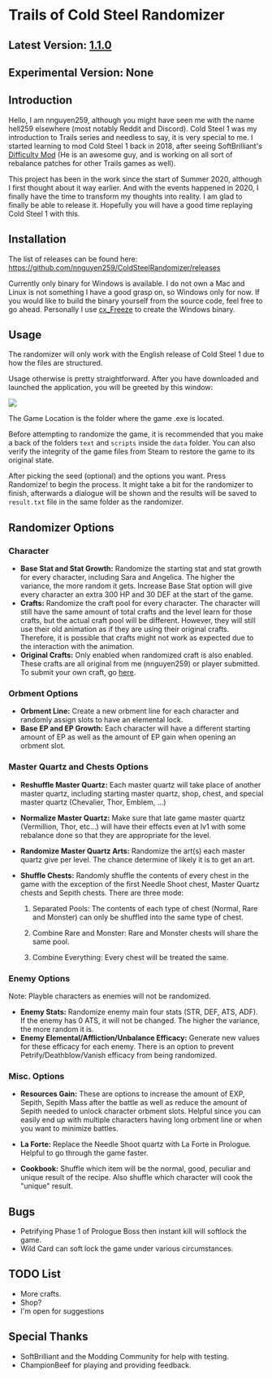 # Trails of Cold Steel Randomizer

## Latest Version: [1.1.0](https://github.com/nnguyen259/ColdSteelRandomizer/releases/tag/1.1.0)

## Experimental Version: None

## Introduction

Hello, I am nnguyen259, although you might have seen me with the name hell259 elsewhere (most notably Reddit and Discord). Cold Steel 1 was my introduction to Trails series and needless to say, it is very special to me. I started learning to mod Cold Steel 1 back in 2018, after seeing SoftBrilliant's [Difficulty Mod](https://www.reddit.com/r/Falcom/comments/c0o756/cs1_difficulty_pack_v12/) (He is an awesome guy, and is working on all sort of rebalance patches for other Trails games as well).

This project has been in the work since the start of Summer 2020, although I first thought about it way earlier. And with the events happened in 2020, I finally have the time to transform my thoughts into reality. I am glad to finally be able to release it. Hopefully you will have a good time replaying Cold Steel 1 with this.

## Installation

The list of releases can be found here: https://github.com/nnguyen259/ColdSteelRandomizer/releases

Currently only binary for Windows is available. I do not own a Mac and Linux is not something I have a good grasp on, so Windows only for now. If you would like to build the binary yourself from the source code, feel free to go ahead. Personally I use [cx_Freeze](https://cx-freeze.readthedocs.io/en/latest/) to create the Windows binary.

## Usage

The randomizer will only work with the English release of Cold Steel 1 due to how the files are structured.

Usage otherwise is pretty straightforward. After you have downloaded and launched the application, you will be greeted by this window:

![](https://media.discordapp.net/attachments/588527782674432013/787159970902835220/unknown.png)

The Game Location is the folder where the game .exe is located.

Before attempting to randomize the game, it is recommended that you make a back of the folders `text` and `scripts` inside the `data` folder. You can also verify the integrity of the game files from Steam to restore the game to its original state.

After picking the seed (optional) and the options you want. Press Randomize! to begin the process. It might take a bit for the randomizer to finish, afterwards a dialogue will be shown and the results will be saved to `result.txt` file in the same folder as the randomizer.

## Randomizer Options
### Character
* **Base Stat and Stat Growth:** Randomize the starting stat and stat growth for every character, including Sara and Angelica. The higher the variance, the more random it gets. Increase Base Stat option will give every character an extra 300 HP and 30 DEF at the start of the game.
* **Crafts:** Randomize the craft pool for every character. The character will still have the same amount of total crafts and the level learn for those crafts, but the actual craft pool will be different. However, they will still use their old animation as if they are using their original crafts. Therefore, it is possible that crafts might not work as expected due to the interaction with the animation.
* **Original Crafts:** Only enabled when randomized craft is also enabled. These crafts are all original from me (nnguyen259) or player submitted. To submit your own craft, go [here](https://forms.gle/XhtVyMxxjB3xYMXr7).

### Orbment Options
* **Orbment Line:** Create a new orbment line for each character and randomly assign slots to have an elemental lock.
* **Base EP and EP Growth:** Each character will have a different starting amount of EP as well as the amount of EP gain when opening an orbment slot.

### Master Quartz and Chests Options
* **Reshuffle Master Quartz:** Each master quartz will take place of another master quartz, including starting master quartz, shop, chest, and special master quartz (Chevalier, Thor, Emblem, ...)

* **Normalize Master Quartz:** Make sure that late game master quartz (Vermillion, Thor, etc...) will have their effects even at lv1 with some rebalance done so that they are appropriate for the level.

* **Randomize Master Quartz Arts:** Randomize the art(s) each master quartz give per level. The chance determine of likely it is to get an art.

* **Shuffle Chests:** Randomly shuffle the contents of every chest in the game with the exception of the first Needle Shoot chest, Master Quartz chests and Sepith chests. There are three mode:

    1. Separated Pools: The contents of each type of chest (Normal, Rare and Monster) can only be shuffled into the same type of chest. 

    2. Combine Rare and Monster: Rare and Monster chests will share the same pool.

    3. Combine Everything: Every chest will be treated the same.

### Enemy Options
Note: Playble characters as enemies will not be randomized.
* **Enemy Stats:** Randomize enemy main four stats (STR, DEF, ATS, ADF). If the enemy has 0 ATS, it will not be changed. The higher the variance, the more random it is.
* **Enemy Elemental/Affliction/Unbalance Efficacy:** Generate new values for these efficacy for each enemy. There is an option to prevent Petrify/Deathblow/Vanish efficacy from being randomized.

### Misc. Options
* **Resources Gain:** These are options to increase the amount of EXP, Sepith, Sepith Mass after the battle as well as reduce the amount of Sepith needed to unlock character orbment slots. Helpful since you can easily end up with multiple characters having long orbment line or when you want to minimize battles.

* **La Forte:** Replace the Needle Shoot quartz with La Forte in Prologue. Helpful to go through the game faster.

* **Cookbook:** Shuffle which item will be the normal, good, peculiar and unique result of the recipe. Also shuffle which character will cook the "unique" result.

## Bugs
* Petrifying Phase 1 of Prologue Boss then instant kill will softlock the game.
* Wild Card can soft lock the game under various circumstances.

## TODO List
* More crafts.
* Shop?
* I'm open for suggestions

## Special Thanks
* SoftBrilliant and the Modding Community for help with testing.
* ChampionBeef for playing and providing feedback.
